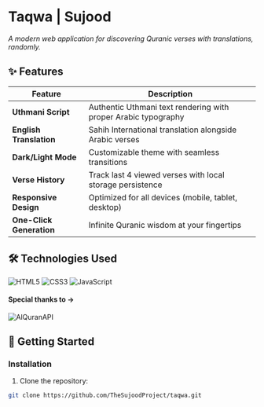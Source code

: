# Taqwa | Sujood 
*A modern web application for discovering Quranic verses with translations, randomly.*


## ✨ Features
| Feature                | Description                                                                 |
|------------------------|-----------------------------------------------------------------------------|
| **Uthmani Script**      | Authentic Uthmani text rendering with proper Arabic typography              |
| **English Translation** | Sahih International translation alongside Arabic verses                     |
| **Dark/Light Mode**     | Customizable theme with seamless transitions                                |
| **Verse History**       | Track last 4 viewed verses with local storage persistence                   |
| **Responsive Design**   | Optimized for all devices (mobile, tablet, desktop)                         |
| **One-Click Generation**| Infinite Quranic wisdom at your fingertips                                  |

## 🛠 Technologies Used

![HTML5](https://img.shields.io/badge/HTML5-E34F26?style=for-the-badge&logo=html5&logoColor=white)
![CSS3](https://img.shields.io/badge/CSS3-1572B6?style=for-the-badge&logo=css3&logoColor=white)
![JavaScript](https://img.shields.io/badge/JavaScript-F7DF1E?style=for-the-badge&logo=javascript&logoColor=black)
#### Special thanks to ->
![AlQuranAPI](https://img.shields.io/badge/API-AlQuran.cloud-1E3A8A?style=for-the-badge)

## 🚀 Getting Started

### Installation
1. Clone the repository:
```bash
git clone https://github.com/TheSujoodProject/taqwa.git
